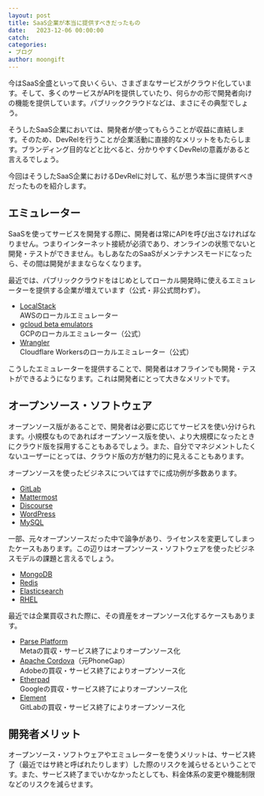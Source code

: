 ```yaml
---
layout: post
title: SaaS企業が本当に提供すべきだったもの
date:   2023-12-06 00:00:00
catch: 
categories:
- ブログ
author: moongift
---
```


今はSaaS全盛といって良いくらい、さまざまなサービスがクラウド化しています。そして、多くのサービスがAPIを提供していたり、何らかの形で開発者向けの機能を提供しています。パブリッククラウドなどは、まさにその典型でしょう。

そうしたSaaS企業においては、開発者が使ってもらうことが収益に直結します。そのため、DevRelを行うことが企業活動に直接的なメリットをもたらします。ブランディング目的などと比べると、分かりやすくDevRelの意義があると言えるでしょう。

今回はそうしたSaaS企業におけるDevRelに対して、私が思う本当に提供すべきだったものを紹介します。

## エミュレーター

SaaSを使ってサービスを開発する際に、開発者は常にAPIを呼び出さなければなりません。つまりインターネット接続が必須であり、オンラインの状態でないと開発・テストができません。もしあなたのSaaSがメンテナンスモードになったら、その間は開発がままならなくなります。

最近では、パブリッククラウドをはじめとしてローカル開発時に使えるエミュレーターを提供する企業が増えています（公式・非公式問わず）。

- [LocalStack](https://www.localstack.cloud/)  
AWSのローカルエミュレーター
- [gcloud beta emulators](https://cloud.google.com/sdk/gcloud/reference/beta/emulators)  
GCPのローカルエミュレーター（公式）
- [Wrangler](https://developers.cloudflare.com/workers/wrangler/)  
Cloudflare Workersのローカルエミュレーター（公式）

こうしたエミュレーターを提供することで、開発者はオフラインでも開発・テストができるようになります。これは開発者にとって大きなメリットです。

## オープンソース・ソフトウェア

オープンソース版があることで、開発者は必要に応じてサービスを使い分けられます。小規模なものであればオープンソース版を使い、より大規模になったときにクラウド版を採用することもあるでしょう。また、自分でマネジメントしたくないユーザーにとっては、クラウド版の方が魅力的に見えることもあります。

オープンソースを使ったビジネスについてはすでに成功例が多数あります。

- [GitLab](https://about.gitlab.com/)
- [Mattermost](https://mattermost.com/)
- [Discourse](https://www.discourse.org/)
- [WordPress](https://wordpress.org/)
- [MySQL](https://www.mysql.com/jp/)

一部、元々オープンソースだった中で論争があり、ライセンスを変更してしまったケースもあります。この辺りはオープンソース・ソフトウェアを使ったビジネスモデルの課題と言えるでしょう。

- [MongoDB](https://www.mongodb.com/)
- [Redis](https://redis.io/)
- [Elasticsearch](https://www.elastic.co/jp/)
- [RHEL](https://www.redhat.com/ja/technologies/linux-platforms/enterprise-linux)

最近では企業買収された際に、その資産をオープンソース化するケースもあります。

- [Parse Platform](https://parseplatform.org/)  
Metaの買収・サービス終了によりオープンソース化
- [Apache Cordova](https://cordova.apache.org/)（元PhoneGap）  
Adobeの買収・サービス終了によりオープンソース化
- [Etherpad](https://etherpad.org/)  
Googleの買収・サービス終了によりオープンソース化
- [Element](https://element.io/)  
GitLabの買収・サービス終了によりオープンソース化

## 開発者メリット

オープンソース・ソフトウェアやエミュレーターを使うメリットは、サービス終了（最近ではサ終と呼ばれたりします）した際のリスクを減らせるということです。また、サービス終了までいかなかったとしても、料金体系の変更や機能制限などのリスクを減らせます。

